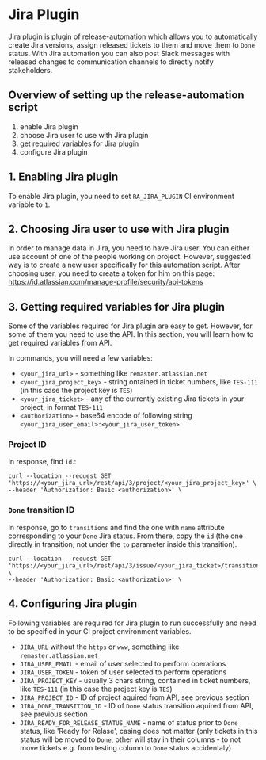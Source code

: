 # Jira Plugin

Jira plugin is plugin of release-automation which allows you
to automatically create Jira versions, assign released tickets to them and move them to `Done` status. 
With Jira automation you can also post Slack messages with released changes to communication channels to directly notify stakeholders.


## Overview of setting up the release-automation script

1. enable Jira plugin
2. choose Jira user to use with Jira plugin
3. get required variables for Jira plugin
4. configure Jira plugin


## 1. Enabling Jira plugin

To enable Jira plugin, you need to set `RA_JIRA_PLUGIN` CI environment variable to `1`.


## 2. Choosing Jira user to use with Jira plugin

In order to manage data in Jira, you need to have Jira user.
You can either use account of one of the people working on project.
However, suggested way is to create a new user specifically for this automation script.
After choosing user, you need to create a token for him on this page: 
https://id.atlassian.com/manage-profile/security/api-tokens


## 3. Getting required variables for Jira plugin

Some of the variables required for Jira plugin are easy to get.
However, for some of them you need to use the API.
In this section, you will learn how to get required variables from API.

In commands, you will need a few variables:

- `<your_jira_url>` - something like `remaster.atlassian.net`
- `<your_jira_project_key>` - string ontained in ticket numbers, like `TES-111` (in this case the project key is `TES`)
- `<your_jira_ticket>` - any of the currently existing Jira tickets in your project, in format `TES-111`
- `<authorization>` - base64 encode of following string `<your_jira_user_email>:<your_jira_user_token>`


### Project ID

In response, find `id`.:

```
curl --location --request GET 'https://<your_jira_url>/rest/api/3/project/<your_jira_project_key>' \
--header 'Authorization: Basic <authorization>' \
```

### `Done` transition ID

In response, go to `transitions` and find the one with `name` attribute corresponding to your `Done` Jira status. From there, copy the `id` (the one directly in transition, not under the `to` parameter inside this transition).

```
curl --location --request GET 'https://<your_jira_url>/rest/api/3/issue/<your_jira_ticket>/transitions' \
--header 'Authorization: Basic <authorization>' \
```


## 4. Configuring Jira plugin

Following variables are required for Jira plugin to run successfully and need to be specified in your CI project environment variables.

- `JIRA_URL` without the `https` or `www`, something like `remaster.atlassian.net`
- `JIRA_USER_EMAIL` - email of user selected to perform operations
- `JIRA_USER_TOKEN` - token of user selected to perform operations
- `JIRA_PROJECT_KEY` - usually 3 chars string, contained in ticket numbers, like `TES-111` (in this case the project key is `TES`)
- `JIRA_PROJECT_ID` - ID of project aquired from API, see previous section
- `JIRA_DONE_TRANSITION_ID` - ID of `Done` status transition aquired from API, see previous section
- `JIRA_READY_FOR_RELEASE_STATUS_NAME` - name of status prior to `Done` status, like 'Ready for Relase', casing does not matter (only tickets in this status will be moved to `Done`, other will stay in their columns - to not move tickets e.g. from testing column to `Done` status accidentaly)